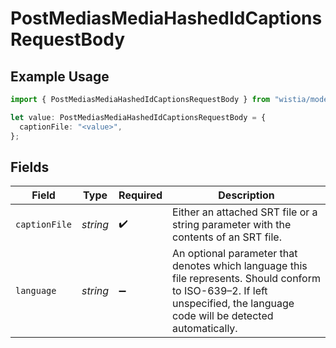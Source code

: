 # PostMediasMediaHashedIdCaptionsRequestBody

## Example Usage

```typescript
import { PostMediasMediaHashedIdCaptionsRequestBody } from "wistia/models/operations";

let value: PostMediasMediaHashedIdCaptionsRequestBody = {
  captionFile: "<value>",
};
```

## Fields

| Field                                                                                                                                                                       | Type                                                                                                                                                                        | Required                                                                                                                                                                    | Description                                                                                                                                                                 |
| --------------------------------------------------------------------------------------------------------------------------------------------------------------------------- | --------------------------------------------------------------------------------------------------------------------------------------------------------------------------- | --------------------------------------------------------------------------------------------------------------------------------------------------------------------------- | --------------------------------------------------------------------------------------------------------------------------------------------------------------------------- |
| `captionFile`                                                                                                                                                               | *string*                                                                                                                                                                    | :heavy_check_mark:                                                                                                                                                          | Either an attached SRT file or a string parameter with the contents of an SRT file.                                                                                         |
| `language`                                                                                                                                                                  | *string*                                                                                                                                                                    | :heavy_minus_sign:                                                                                                                                                          | An optional parameter that denotes which language this file represents. Should conform to ISO-639–2. If left unspecified, the language code will be detected automatically. |